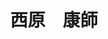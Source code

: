 ---
title: "西原　康師"
draft: false

# Job rank 職階
rank: "教授" # 教授 | 准教授 | 助教 | ...

# Laboratory group
la_group: "分子化学" # 分子化学 | 物質化学 | 反応化学

# Laboratory
laboratory: "機能有機化学研究室"

# page title background image
bg_image: "images/banner/bg1.jpg"

# meta description ~100 letters in Japanese
description : "有機金属錯体触媒を利用した新規有機合成反応の開発と機能性材料への展開"

# teacher portrait
image: "images/faculty/anonymous.png"

# course 今のところ不使用
# course: ["分子化学"]
# biography or slogan
# bio: "京都府出身、理論物理化学部屋。"

# interest
interest: ["有機合成化学", "有機金属化学", "機能性材料"]
# contact info
contact:
- icon: ti-facebook
  link: https://facebook.com/Yasushi.Nishihara
  name: Yasushi.Nishihara
- icon: ti-email
  link: mailto:ynishiha@okayama-u.ac.jp
  name: ynishiha
- icon: ti-id-badge
  link: https://researcherid.com/rid/M-9492-2019
  name: ResearcherID M-9492-2019
- icon: ti-id-badge
  link: https://orcid.org/0000-0001-5409-4207
  name: ORCID 0000-0001-5409-4207


- name : "機能有機化学研究室"
  icon : "ti-world" # icon pack : https://themify.me/themify-icons
  link : "http://chem.okayama-u.ac.jp/~funcchem/top/index.html"

- name : "700-8530 岡山県岡山市津島中3－1－1 基礎研505室"
  icon : "ti-location-pin" # icon pack : https://themify.me/themify-icons
  link : "#"

# type
type: "faculty"
---